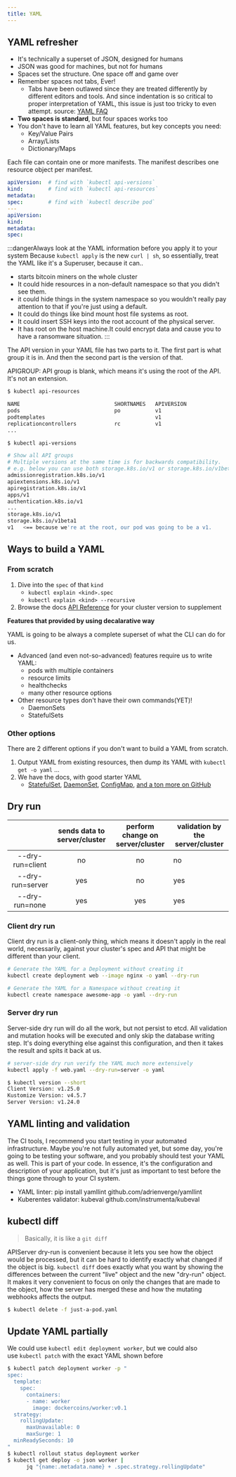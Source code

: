 ```yaml
---
title: YAML
---
```


## YAML refresher

- It's technically a superset of JSON, designed for humans
- JSON was good for machines, but not for humans
- Spaces set the structure. One space off and game over
- Remember spaces not tabs, Ever!
    - Tabs have been outlawed since they are treated differently by different editors and tools. And since indentation is so critical to proper interpretation of YAML, this issue is just too tricky to even attempt. source: [YAML FAQ](http://yaml.org/faq.html)
- **Two spaces is standard**, but four spaces works too
- You don't have to learn all YAML features, but key concepts you need:
    - Key/Value Pairs
    - Array/Lists
    - Dictionary/Maps

Each file can contain one or more manifests. The manifest describes one resource object per manifest.

```yaml
apiVersion:  # find with `kubectl api-versions`
kind:        # find with `kubectl api-resources`
metadata:
spec:        # find with `kubectl describe pod`
---
apiVersion:
kind:
metadata:
spec:
```

:::dangerAlways look at the YAML information before you apply it to your system
Because `kubectl apply` is the new `curl | sh`, so essentially, treat the YAML like it's a Superuser, because it can..
- starts bitcoin miners on the whole cluster
- It could hide resources in a non-default namespace so that you didn't see them.
- it could hide things in the system namespace so you wouldn't really pay attention to that if you're just using a default. 
- It could do things like bind mount host file systems as root.
- It could insert SSH keys into the root account of the physical server.
- It has root on the host machine.It could encrypt data and cause you to have a ransomware situation.
:::

The API version in your YAML file has two parts to it. The first part is what group it is in. And then the second part is the version of that.

APIGROUP: API group is blank, which means it's using the root of the API. It's not an extension.

```bash
$ kubectl api-resources

NAME                              SHORTNAMES   APIVERSION                             NAMESPACED   KIND
pods                              po           v1                                     true         Pod
podtemplates                                   v1                                     true         PodTemplate
replicationcontrollers            rc           v1                                     true         ReplicationController
...
```

```bash
$ kubectl api-versions 

# Show all API groups
# Multiple versions at the same time is for backwards compatibility.
# e.g. below you can use both storage.k8s.io/v1 or storage.k8s.io/v1beta1 for storage API
admissionregistration.k8s.io/v1
apiextensions.k8s.io/v1
apiregistration.k8s.io/v1
apps/v1
authentication.k8s.io/v1
...
storage.k8s.io/v1
storage.k8s.io/v1beta1
v1   <== because we're at the root, our pod was going to be a v1.
```

## Ways to build a YAML

### From scratch

1. Dive into the `spec` of that `kind`
    -   `kubectl explain <kind>.spec`
    -   `kubectl explain <kind> --recursive`
2. Browse the docs [API Reference](https://kubernetes.io/docs/reference/kubernetes-api/) for your cluster version to supplement

**Features that provided by using decalarative way**

YAML is going to be always a complete superset of what the CLI can do for us.
- Advanced (and even not-so-advanced) features require us to write YAML:
    - pods with multiple containers
    - resource limits
    - healthchecks
    - many other resource options
- Other resource types don't have their own commands(YET)!
    - DaemonSets
    - StatefulSets


### Other options

There are 2 different options if you don't want to build a YAML from scratch.

1. Output YAML from existing resources, then dump its YAML with `kubectl get -o yaml` ...
2. We have the docs, with good starter YAML
    -   [StatefulSet](https://kubernetes.io/docs/tutorials/stateful-application/basic-stateful-set/#creating-a-statefulset), [DaemonSet](https://kubernetes.io/docs/concepts/workloads/controllers/daemonset/#create-a-daemonset), [ConfigMap](https://kubernetes.io/docs/tasks/configure-pod-container/configure-pod-configmap/#create-a-configmap), [and a ton more on GitHub](https://github.com/kubernetes/website/tree/master/content/en/examples)



## Dry run 

|                  | sends data to server/cluster | perform change on server/cluster | validation by the server/cluster |
|:----------------:|:----------------------------:|:--------------------------------:|----------------------------------|
| --dry-run=client |              no              |                no                |                no                |
| --dry-run=server |              yes             |                no                |                yes               |
| --dry-run=none   |              yes             |                yes               |                yes               |


### Client dry run

Client dry run is a client-only thing, which means it doesn't apply in the real world, necessarily, against your cluster's spec and API that might be different than your client.

```bash
# Generate the YAML for a Deployment without creating it
kubectl create deployment web --image nginx -o yaml --dry-run

# Generate the YAML for a Namespace without creating it
kubectl create namespace awesome-app -o yaml --dry-run
```


### Server dry run

Server-side dry run will do all the work, but not persist to etcd. All validation and mutation hooks will be executed and only skip the database writing step. It's doing everything else against this configuration, and then it takes the result and spits it back at us.

```bash
# server-side dry run verify the YAML much more extensively
kubectl apply -f web.yaml --dry-run=server -o yaml
```

```bash
$ kubectl version --short 
Client Version: v1.25.0
Kustomize Version: v4.5.7
Server Version: v1.24.0
```


## YAML linting and validation
The CI tools, I recommend you start testing in your automated infrastructure. Maybe you're not fully automated yet, but some day, you're going to be testing your software, and you probably should test your YAML as well. This is part of your code. In essence, it's the configuration and description of your application, but it's just as important to test before the things gone through to your CI system.
- YAML linter: pip install yamllint github.com/adrienverge/yamllint
- Kuberentes validator: kubeval github.com/instrumenta/kubeval

## kubectl diff

> Basically, it is like a `git diff`

APIServer dry-run is convenient because it lets you see how the object would be processed, but it can be hard to identify exactly what changed if the object is big. `kubectl diff` does exactly what you want by showing the differences between the current "live" object and the new "dry-run" object. It makes it very convenient to focus on only the changes that are made to the object, how the server has merged these and how the mutating webhooks affects the output.

```bash
$ kubectl delete -f just-a-pod.yaml
```


## Update YAML partially

We could use `kubectl edit deployment worker`, but we could also use `kubectl patch` with the exact YAML shown before

```bash
$ kubectl patch deployment worker -p "
spec:
  template:
    spec:
      containers:
      - name: worker
        image: dockercoins/worker:v0.1
  strategy:
    rollingUpdate:
      maxUnavailable: 0
      maxSurge: 1
  minReadySeconds: 10
"
$ kubectl rollout status deployment worker
$ kubectl get deploy -o json worker |
      jq "{name:.metadata.name} + .spec.strategy.rollingUpdate"
```      